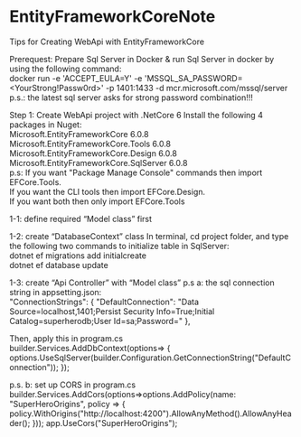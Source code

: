 # EntityFrameworkCoreNote
Tips for Creating WebApi with EntityFrameworkCore 

Prerequest: Prepare Sql Server in Docker & run Sql Server in docker by using the following command: <br />
docker run -e 'ACCEPT_EULA=Y' -e 'MSSQL_SA_PASSWORD=<YourStrong!Passw0rd>' -p 1401:1433 -d mcr.microsoft.com/mssql/server 
<br />p.s.: the latest sql server asks for strong password combination!!! 

Step 1: Create WebApi project with .NetCore 6 
Install the following 4 packages in Nuget: 
<br />Microsoft.EntityFrameworkCore 6.0.8 
<br />Microsoft.EntityFrameworkCore.Tools 6.0.8 
<br />Microsoft.EntityFrameworkCore.Design 6.0.8 
<br />Microsoft.EntityFrameworkCore.SqlServer 6.0.8 
<br />
p.s: If you want "Package Manage Console" commands then import EFCore.Tools.<br /> 
If you want the CLI tools then import EFCore.Design.<br /> 
If you want both then only import EFCore.Tools<br />

1-1: define required “Model class” first 

1-2: create “DatabaseContext” class 
In terminal, cd project folder, and type the following two commands to initialize table in SqlServer:<br />
dotnet ef migrations add initialcreate <br />
dotnet ef database update 

1-3: create “Api Controller” with “Model class” 
p.s a: the sql connection string in appsetting.json: <br />
"ConnectionStrings": { 
    "DefaultConnection": "Data Source=localhost,1401;Persist Security Info=True;Initial Catalog=superherodb;User Id=sa;Password=<putyourpasswordhere>" 
  }, 

Then, apply this in program.cs <br />
builder.Services.AddDbContext<DataContext>(options=> 
{ 
    options.UseSqlServer(builder.Configuration.GetConnectionString("DefaultConnection")); 
}); 

p.s. b: set up CORS in program.cs <br />
builder.Services.AddCors(options=>options.AddPolicy(name: "SuperHeroOrigins", 
    policy => 
    { 
        policy.WithOrigins("http://localhost:4200").AllowAnyMethod().AllowAnyHeader(); 
    })); 
app.UseCors("SuperHeroOrigins"); 
